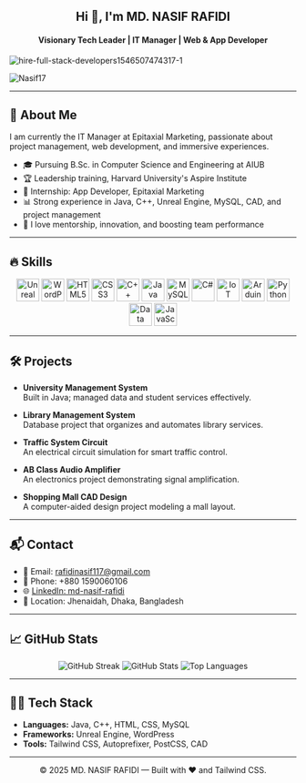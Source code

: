 <!-- Header -->
<h2 align="center">Hi 👋, I'm MD. NASIF RAFIDI</h2>
<h4 align="center">Visionary Tech Leader | IT Manager | Web & App Developer</h4>

![hire-full-stack-developers1546507474317-1](https://github.com/user-attachments/assets/232c2490-65af-4dc4-91ac-eb8b5f17c3bf)


<p align="left">
  <img src="https://komarev.com/ghpvc/?username=Nasif17&label=Profile%20views&color=0e75b6&style=flat" alt="Nasif17" />
</p>

---

## 🚀 About Me

I am currently the IT Manager at Epitaxial Marketing, passionate about project management, web development, and immersive experiences.
- 🎓 Pursuing B.Sc. in Computer Science and Engineering at AIUB
- 🏆 Leadership training, Harvard University's Aspire Institute
- 💼 Internship: App Developer, Epitaxial Marketing
- 📊 Strong experience in Java, C++, Unreal Engine, MySQL, CAD, and project management
- 🌱 I love mentorship, innovation, and boosting team performance

---

## 🔥 Skills

<div align="center">
  <img src="https://cdn.jsdelivr.net/gh/devicons/devicon/icons/unrealengine/unrealengine-original.svg" alt="Unreal Engine" width="40" />
  <img src="https://cdn.jsdelivr.net/gh/devicons/devicon/icons/wordpress/wordpress-original.svg" alt="WordPress" width="40" />
  <img src="https://cdn.jsdelivr.net/gh/devicons/devicon/icons/html5/html5-original.svg" alt="HTML5" width="40" />
  <img src="https://cdn.jsdelivr.net/gh/devicons/devicon/icons/css3/css3-original.svg" alt="CSS3" width="40" />
  <img src="https://cdn.jsdelivr.net/gh/devicons/devicon/icons/cplusplus/cplusplus-original.svg" alt="C++" width="40" />
  <img src="https://cdn.jsdelivr.net/gh/devicons/devicon/icons/java/java-original.svg" alt="Java" width="40" />
  <img src="https://cdn.jsdelivr.net/gh/devicons/devicon/icons/mysql/mysql-original.svg" alt="MySQL" width="40" />
  <img src="https://cdn.jsdelivr.net/gh/devicons/devicon/icons/csharp/csharp-original.svg" alt="C#" width="40" />
  <img src="https://img.icons8.com/ios-filled/50/000000/internet-of-things.png" alt="IoT" width="40" />
  <img src="https://cdn.jsdelivr.net/gh/devicons/devicon/icons/arduino/arduino-original.svg" alt="Arduino" width="40" />
  <img src="https://cdn.jsdelivr.net/gh/devicons/devicon/icons/python/python-original.svg" alt="Python" width="40" />
  <br/>
  
  <img src="https://img.icons8.com/fluency/48/data-configuration.png" alt="Data Analysis" width="40" />
  <img src="https://cdn.jsdelivr.net/gh/devicons/devicon/icons/javascript/javascript-original.svg" alt="JavaScript" width="40" />
 
</div>

---

## 🛠 Projects

- **University Management System**  
  Built in Java; managed data and student services effectively.

- **Library Management System**  
  Database project that organizes and automates library services.

- **Traffic System Circuit**  
  An electrical circuit simulation for smart traffic control.

- **AB Class Audio Amplifier**  
  An electronics project demonstrating signal amplification.

- **Shopping Mall CAD Design**  
  A computer-aided design project modeling a mall layout.

---

## 📬 Contact

- 📧 Email: [rafidinasif117@gmail.com](mailto:rafidinasif117@gmail.com)
- 📱 Phone: +880 1590060106
- 🌐 [LinkedIn: md-nasif-rafidi](https://www.linkedin.com/in/md-nasif-rafidi-63a13b265)
- 📍 Location: Jhenaidah, Dhaka, Bangladesh

---

## 📈 GitHub Stats

<div align="center">
  <img src="https://github-readme-streak-stats.herokuapp.com/?user=Nasif17&theme=dracula&hide_border=true" alt="GitHub Streak"/>
  <img src="https://github-readme-stats.vercel.app/api?username=Nasif17&show_icons=true&theme=dracula&hide_border=true" alt="GitHub Stats"/>
  <img src="https://github-readme-stats.vercel.app/api/top-langs/?username=Nasif17&layout=compact&theme=dracula" alt="Top Languages"/>
</div>

---

## 🧑‍💻 Tech Stack

- **Languages:** Java, C++, HTML, CSS, MySQL
- **Frameworks:** Unreal Engine, WordPress
- **Tools:** Tailwind CSS, Autoprefixer, PostCSS, CAD

---

<footer align="center">
  &copy; 2025 MD. NASIF RAFIDI — Built with ❤️ and Tailwind CSS.
</footer>
